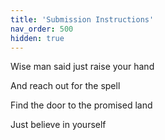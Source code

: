 ```yaml
---
title: 'Submission Instructions'
nav_order: 500
hidden: true
---
```


Wise man said just raise your hand

And reach out for the spell

Find the door to the promised land

Just believe in yourself
